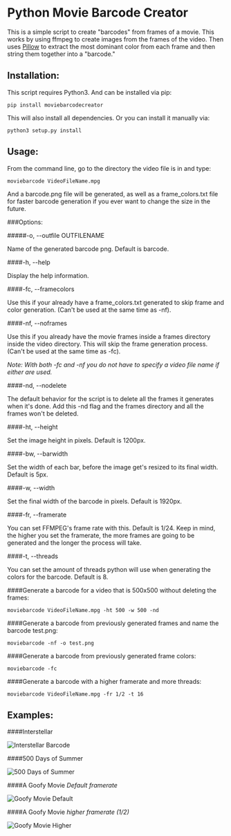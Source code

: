 Python Movie Barcode Creator
=============================

This is a simple script to create "barcodes" from frames of a movie. This works by using ffmpeg to create images from the frames of the video. Then uses [Pillow](https://github.com/python-pillow/Pillow) to extract the most dominant color from each frame and then string them together into a "barcode."

Installation:
-------------

This script requires Python3. And can be installed via pip:

    pip install moviebarcodecreator

This will also install all dependencies. Or you can install it manually via:

    python3 setup.py install

Usage:
------

From the command line, go to the directory the video file is in and type:

    moviebarcode VideoFileName.mpg

And a barcode.png file will be generated, as well as a frame_colors.txt file for faster barcode generation if you ever want to change the size in the future.

###Options:

#####-o, --outfile OUTFILENAME               

Name of the generated barcode png. Default is barcode.

####-h, --help

Display the help information.

####-fc, --framecolors

Use this if your already have a frame_colors.txt generated to skip frame and color generation. (Can't be used at the same time as -nf).

####-nf, --noframes

Use this if you already have the movie frames inside a frames directory inside the video directory. This will skip the frame generation process. (Can't be used at the same time as -fc).

*Note: With both -fc and -nf you do not have to specify a video file name if either are used.*

####-nd, --nodelete

The default behavior for the script is to delete all the frames it generates when it's done. Add this -nd flag and the frames directory and all the frames won't be deleted.

####-ht, --height

Set the image height in pixels. Default is 1200px.

####-bw, --barwidth

Set the width of each bar, before the image get's resized to its final width. Default is 5px.

####-w, --width

Set the final width of the barcode in pixels. Default is 1920px.

####-fr, --framerate

You can set FFMPEG's frame rate with this. Default is 1/24. Keep in mind, the higher you set the framerate, the more frames are going to be generated and the longer the process will take.

####-t, --threads

You can set the amount of threads python will use when generating the colors for the barcode. Default is 8.

####Generate a barcode for a video that is 500x500 without deleting the frames:

    moviebarcode VideoFileName.mpg -ht 500 -w 500 -nd

####Generate a barcode from previously generated frames and name the barcode test.png:

    moviebarcode -nf -o test.png

####Generate a barcode from previously generated frame colors:

    moviebarcode -fc

####Generate a barcode with a higher framerate and more threads:

    moviebarcode VideoFileName.mpg -fr 1/2 -t 16

Examples:
---------

####Interstellar

![Interstellar Barcode](http://i.imgur.com/4JIqc3q.png)

####500 Days of Summer

![500 Days of Summer](http://i.imgur.com/JNlmwLc.png)

####A Goofy Movie *Default framerate*

![Goofy Movie Default](http://i.imgur.com/WWLiUCc.png)

####A Goofy Movie *higher framerate (1/2)*

![Goofy Movie Higher](http://i.imgur.com/zIejkfA.png)


